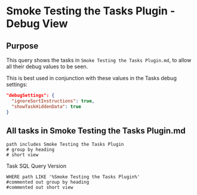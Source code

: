 # Smoke Testing the Tasks Plugin - Debug View

## Purpose

This query shows the tasks in `Smoke Testing the Tasks Plugin.md`, to allow all their debug values to be seen.

This is best used in conjunction with these values in the Tasks debug settings:

```json
"debugSettings": {
  "ignoreSortInstructions": true,
  "showTaskHiddenData": true
}
```

## All tasks in Smoke Testing the Tasks Plugin.md

```tasks
path includes Smoke Testing the Tasks Plugin
# group by heading
# short view
```

Task SQL Query Version

```tasks-sql
WHERE path LIKE '%Smoke Testing the Tasks Plugin%'
#commented out group by heading
#commented out short view
```
